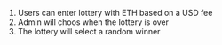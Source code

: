1. Users can enter lottery with ETH based on a USD fee
2. Admin will choos when the lottery is over
3. The lottery will select a random winner